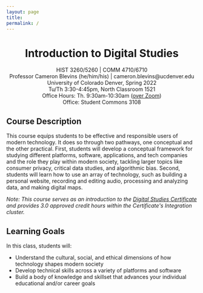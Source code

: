```yaml
---
layout: page
title:
permalink: /
---
```


<div style="text-align: center">
<p>
<h1>Introduction to Digital Studies</h1></p>
<p>
HIST 3260/5260 | COMM 4710/6710<br>
Professor Cameron Blevins (he/him/his) | cameron.blevins@ucdenver.edu<br>
University of Colorado Denver, Spring 2022<br>
Tu/Th 3:30-4:45pm, North Classroom 1521<br>
Office Hours: Th. 9:30am-10:30am (<a href=" https://ucdenver.zoom.us/j/97477262669">over Zoom</a>)<br>
Office: Student Commons 3108 
</p>
</div>

## Course Description 

This course equips students to be effective and responsible users of modern technology. It does so through two pathways, one conceptual and the other practical. First, students will develop a conceptual framework for studying different platforms, software, applications, and tech companies and the role they play within modern society, tackling larger topics like consumer privacy, critical data studies, and algorithmic bias. Second, students will learn how to use an array of technology, such as building a personal website, recording and editing audio, processing and analyzing data, and making digital maps. 

*Note: This course serves as an introduction to the [Digital Studies Certificate](https://clas.ucdenver.edu/digital-studies-certificates/) and provides 3.0 approved credit hours within the Certificate's Integration cluster.*


## Learning Goals

In this class, students will:

- Understand the cultural, social, and ethical dimensions of how technology shapes modern society 
- Develop technical skills across a variety of platforms and software
- Build a body of knowledge and skillset that advances your individual educational and/or career goals